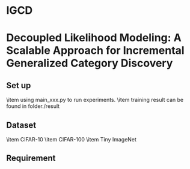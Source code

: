 # IGCD

# Decoupled Likelihood Modeling: A Scalable Approach for Incremental Generalized Category Discovery

## Set up
\item using main_xxx.py to run experiments.
\item  training result can be found in folder./result

## Dataset
\item CIFAR-10
\item CIFAR-100
\item Tiny ImageNet

## Requirement

